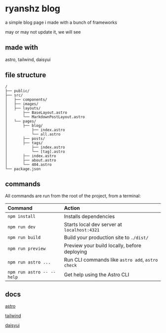 # ryanshz blog

a simple blog page i made with a bunch of frameworks

may or may not update it, we will see

## made with

astro, tailwind, daisyui

## file structure

```text
/
├── public/
├── src/
│   ├── components/
│   ├── images/
│   ├── layouts/
│       ├── BaseLayout.astro
│       └── MarkdownPostLayout.astro
│   └── pages/
│       ├── blog/
│           ├── index.astro
│           └── all.astro
│       ├── posts/
│       ├── tags/
│           ├── index.astro
│           └── [tag].astro
│       ├── index.astro
│       ├── about.astro
│       └── 404.astro
└── package.json
```

## commands

All commands are run from the root of the project, from a terminal:

| Command                   | Action                                           |
| :------------------------ | :----------------------------------------------- |
| `npm install`             | Installs dependencies                            |
| `npm run dev`             | Starts local dev server at `localhost:4321`      |
| `npm run build`           | Build your production site to `./dist/`          |
| `npm run preview`         | Preview your build locally, before deploying     |
| `npm run astro ...`       | Run CLI commands like `astro add`, `astro check` |
| `npm run astro -- --help` | Get help using the Astro CLI                     |

## docs

[astro](https://docs.astro.build)

[tailwind](https://tailwindcss.com/docs/installation)

[daisyui](https://daisyui.com/)
